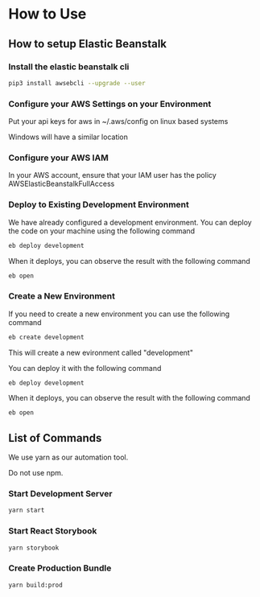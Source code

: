 # How to Use

## How to setup Elastic Beanstalk

### Install the elastic beanstalk cli

```bash
pip3 install awsebcli --upgrade --user
```

### Configure your AWS Settings on your Environment

Put your api keys for aws in ~/.aws/config on linux based systems

Windows will have a similar location

### Configure your AWS IAM

In your AWS account, ensure that your IAM user has the policy AWSElasticBeanstalkFullAccess

### Deploy to Existing Development Environment

We have already configured a development environment. You can deploy the code on your machine
using the following command

```bash
eb deploy development
```

When it deploys, you can observe the result with the following command

```bash
eb open
```

### Create a New Environment

If you need to create a new environment you can use the following command

```bash
eb create development
```

This will create a new evironment called "development"

You can deploy it with the following command

```bash
eb deploy development
```

When it deploys, you can observe the result with the following command

```bash
eb open
```

## List of Commands 

We use yarn as our automation tool. 

Do not use npm.

### Start Development Server

```bash
yarn start
```

### Start React Storybook

```bash
yarn storybook
```

### Create Production Bundle

```bash
yarn build:prod
```